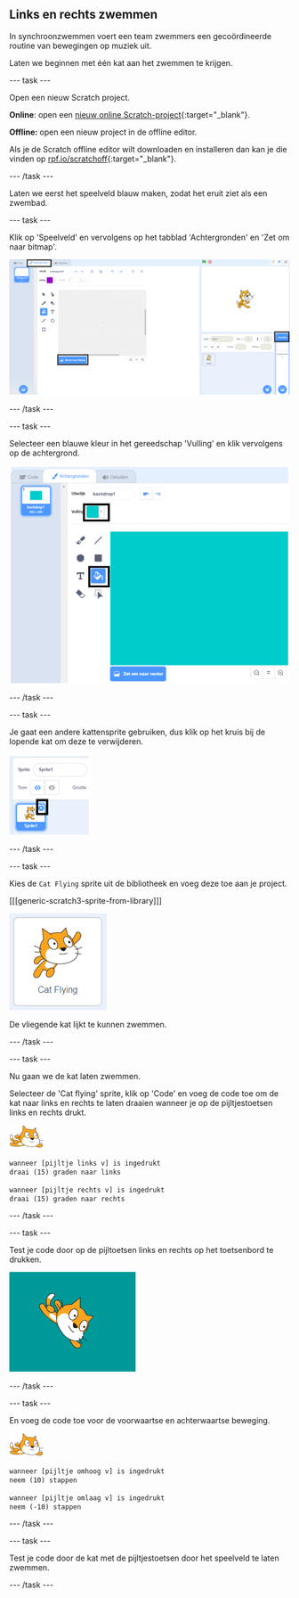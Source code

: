 ## Links en rechts zwemmen

In synchroonzwemmen voert een team zwemmers een gecoördineerde routine van bewegingen op muziek uit.

Laten we beginnen met één kat aan het zwemmen te krijgen.

--- task ---

Open een nieuw Scratch project.

**Online**: open een [nieuw online Scratch-project](http://rpf.io/scratchnew){:target="_blank"}.

**Offline:** open een nieuw project in de offline editor.

Als je de Scratch offline editor wilt downloaden en installeren dan kan je die vinden op [rpf.io/scratchoff](http://rpf.io/scratchoff){:target="_blank"}.

--- /task ---

Laten we eerst het speelveld blauw maken, zodat het eruit ziet als een zwembad.

--- task ---

Klik op 'Speelveld' en vervolgens op het tabblad 'Achtergronden' en 'Zet om naar bitmap'.

![scratch-scherm met speelveld, achtergronden en omzetten naar bitmap gemarkeerd](images/swim-select-backdrop.png)

--- /task ---

--- task ---

Selecteer een blauwe kleur in het gereedschap 'Vulling' en klik vervolgens op de achtergrond.

![tabblad achtergronden en vulgereedschap geselecteerd](images/swim-fill.png)

--- /task ---

--- task ---

Je gaat een andere kattensprite gebruiken, dus klik op het kruis bij de lopende kat om deze te verwijderen.

![menu verwijderen geselecteerd](images/swim-delete.png)

--- /task ---

--- task ---

Kies de `Cat Flying` sprite uit de bibliotheek en voeg deze toe aan je project.

[[[generic-scratch3-sprite-from-library]]]

![Cat Flying sprite gemarkeerd](images/swim-sprite.png)

De vliegende kat lijkt te kunnen zwemmen.

--- /task ---

--- task ---

Nu gaan we de kat laten zwemmen.

Selecteer de 'Cat flying' sprite, klik op 'Code' en voeg de code toe om de kat naar links en rechts te laten draaien wanneer je op de pijltjestoetsen links en rechts drukt.

![zwemmer sprite](images/swimmer-sprite.png)

```blocks3
wanneer [pijltje links v] is ingedrukt
draai (15) graden naar links

wanneer [pijltje rechts v] is ingedrukt
draai (15) graden naar rechts
```

--- /task ---

--- task ---

Test je code door op de pijltoetsen links en rechts op het toetsenbord te drukken.

![kattensprite naar rechts gedraaid](images/swim-right.png)

--- /task ---

--- task ---

En voeg de code toe voor de voorwaartse en achterwaartse beweging.

![zwemmer sprite](images/swimmer-sprite.png)

```blocks3
wanneer [pijltje omhoog v] is ingedrukt
neem (10) stappen

wanneer [pijltje omlaag v] is ingedrukt
neem (-10) stappen 
```

--- /task ---

--- task ---

Test je code door de kat met de pijltjestoetsen door het speelveld te laten zwemmen.

--- /task ---
